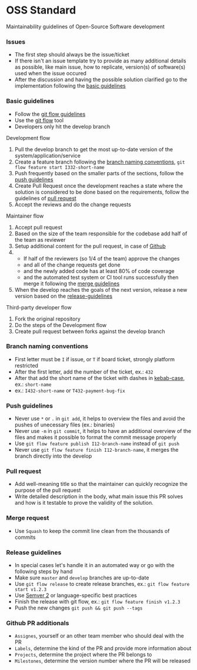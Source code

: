 # OSS Standard

Maintainability guidelines of Open-Source Software development

### Issues

- The first step should always be the issue/ticket
- If there isn't an issue template try to provide as many additional details as possible, like main issue, how to replicate, version(s) of software(s) used when the issue occured
- After the discussion and having the possible solution clarified go to the implementation following the [basic guidelines](#basic-guidelines)

### Basic guidelines

- Follow the [git flow guidelines ](https://nvie.com/posts/a-successful-git-branching-model/)
- Use the [git flow](https://github.com/nvie/gitflow/wiki/Installation) tool
- Developers only hit the develop branch

Development flow
1. Pull the develop branch to get the most up-to-date version of the system/application/service
2. Create a feature branch following the [branch naming conventions](#branch-naming-concentions), `git flow feature start I332-short-name`
3. Push frequently based on the smaller parts of the sections, follow the [push guidelines](#push-guidelines)
4. Create Pull Request once the development reaches a state where the solution is considered to be done based on the requirements, follow the guidelines of [pull request](#pull-request)
5. Accept the reviews and do the change requests

Maintainer flow
1. Accept pull request
2. Based on the size of the team responsible for the codebase add half of the team as reviewer
3. Setup additional content for the pull request, in case of [Github](#github-pr-additionals) 
4. - If half of the reviewers (so 1/4 of the team) approve the changes 
   - and all of the change requests get done 
   - and the newly added code has at least 80% of code coverage 
   - and the automated test system or CI tool runs successfully then merge it following the [merge guidelines](#merge-guidelines)
5. When the develop reaches the goals of the next version, release a new version based on the [release-guidelines](#release-guidelines)

Third-party developer flow
1. Fork the original repository
2. Do the steps of the Development flow
3. Create pull request between forks against the develop branch

### Branch naming conventions

- First letter must be `I` if issue, or `T` if board ticket, strongly platform restricted
- After the first letter, add the number of the ticket, ex.: `432`
- After that add the short name of the ticket with dashes in [kebab-case](https://trends.google.com/trends/explore?date=all&q=kebab-case,spinal-case,lisp-case,dash-case,caterpillar-case), ex.: `short-name`
- ex.: `I432-short-name` or `T432-payment-bug-fix`


### Push guidelines

- Never use `*` or `.` in `git add`, it helps to overview the files and avoid the pushes of unecessary files (ex.: binaries)
- Never use `-m` in `git commit`, it helps to have an additional overview of the files and makes it possible to format the commit message properly
- Use `git flow feature publish I12-branch-name` instead of `git push`
- Never use `git flow feature finish I12-branch-name`, it merges the branch directly into the develop

### Pull request

- Add well-meaning title so that the maintainer can quickly recognize the purpose of the pull request
- Write detailed description in the body, what main issue this PR solves and how is it testable to prove the validity of the solution.

### Merge request

- Use `Squash` to keep the commit line clean from the thousands of commits

### Release guidelines

- In special cases let's handle it in an automated way or go with the following steps by hand
- Make sure `master` and `develop` branches are up-to-date
- Use `git flow release` to create release branches, ex.: `git flow feature start v1.2.3`
- Use [Semver 2](https://semver.org/) or language-specific best practices
- Finish the release with git flow, ex.: `git flow feature finish v1.2.3`
- Push the new changes `git push && git push --tags`

### Github PR additionals

- `Assignes`, yourself or an other team member who should deal with the PR
- `Labels`, determine the kind of the PR and provide more information about
- `Projects`, determine the project where the PR belongs to
- `Milestones`, determine the version number where the PR will be released
